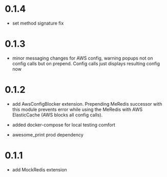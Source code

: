 # 0.1.4
* set method signature fix 

# 0.1.3
* minor messaging changes for AWS config, warning popups not on config calls 
but on prepend. Config calls just displays resulting config now

# 0.1.2
* add AwsConfigBlocker extension. Prepending MeRedis successor with this module 
prevents error while using the MeRedis with AWS ElasticCache (AWS blocks all config calls).

* added docker-compose for local testing comfort 

* awesome_print prod dependency 
 
# 0.1.1
* add MockRedis extension 